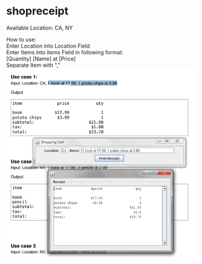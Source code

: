 # shopreceipt
Available Location: CA, NY      

How to use:      
Enter Location into Location Field       
Enter Items into items Field in following format:      
[Quantity] [Name] at [Price]     
Separate Item with ","      
![User Guide](userGuide.PNG)
